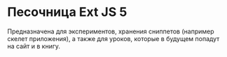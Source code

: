 Песочница Ext JS 5
==================

Предназначена для экспериментов, хранения сниппетов (например скелет приложения), 
а также для уроков, которые в будущем попадут на сайт и в книгу.